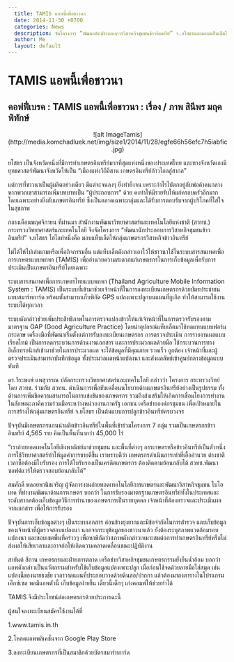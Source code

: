 ```yaml
---
  title: TAMIS แอพนี้เพื่อชาวนา
  date: 2014-11-30 +0700		  
  categories: News		
  description: จัดโครงการ “พัฒนานักประกอบการวิสาหกิจชุมชนข้าวอินทรีย์” จ.ยโสธรและมอบแท็บเล็ตให้กลุ่มเกษตรกรวิสาหกิจข้าวอินทรีย์
  author: Me		 
  layout: default
---
```



# TAMIS แอพนี้เพื่อชาวนา
## คอฟฟี่เบรค : TAMIS แอพนี้เพื่อชาวนา : เรื่อง / ภาพ  สินีพร มฤคพิทักษ์

<div style="text-align:center" markdown="1">
![alt ImageTamis](http://media.komchadluek.net/img/size1/2014/11/28/egfe66h56efc7h5iabfic.jpg)
</div>


<p> ยโสธร เป็นจังหวัดหนึ่งที่มีการทำเกษตรอินทรีย์มากที่สุดแห่งหนึ่งของประเทศไทย และทางจังหวัดเองมียุทธศาสตร์พัฒนาจังหวัดให้เป็น “เมืองแห่งวิถีอีสาน เกษตรอินทรีย์ก้าวไกลสู่สากล” </p>

<p> แต่การที่ชาวนาเป็นผู้ผลิตอย่างเดียว มีแต่จะจนลงๆ ยิ่งทำยิ่งจน เพราะกำไรไปตกอยู่กับพ่อค้าคนกลาง หากพวกเขาสามารถเพิ่มบทบาทเป็น “ผู้ประกอบการ” ด้วย คงทำให้มีรายรับให้แก่ครอบครัวอีกมาก โดยเฉพาะอย่างยิ่งกับเกษตรอินทรีย์ ซึ่งเป็นตลาดเฉพาะกลุ่มและได้รับการตอบรับจากผู้บริโภคที่ใส่ใจในสุขภาพ </p>  

<p> กลางเดือนพฤศจิกายน ที่ผ่านมา สำนักงานพัฒนาวิทยาศาสตร์และเทคโนโลยีแห่งชาติ (สวทช.) กระทรวงวิทยาศาสตร์และเทคโนโลยี จึงจัดโครงการ “พัฒนานักประกอบการวิสาหกิจชุมชนข้าวอินทรีย์” จ.ยโสธร ไฮไลท์หนึ่งคือ มอบแท็บเล็ตให้กลุ่มเกษตรกรวิสาหกิจข้าวอินทรีย์ </p>

<p> ไม่ได้ให้ไปเล่นเกมหรือเพื่อกิจกรรมอื่น แต่แท็บเล็ตดังกล่าวเอาไว้ให้ชาวนาใช้ในระบบสารสนเทศเพื่อการเกษตรแบบพกพา (TAMIS) เพื่ออำนวยความสะดวกแก่เกษตรกรในการเก็บข้อมูลเพื่อรับการประเมินเป็นเกษตรอินทรีย์โดยเฉพาะ</p>

<p> ระบบสารสนเทศเพื่อการเกษตรไทยแบบพกพา (Thailand Agriculture Mobile Information System : TAMIS) เป็นระบบที่เข้ามาช่วยเจ้าหน้าที่ในการลงทะเบียนเกษตรกรด้วยบัตรประชาชนแบบสมาร์ทการ์ด พร้อมทั้งสามารถเก็บพิกัด GPS แปลงเพาะปลูกบนแผนที่กูเกิล ทำให้สามารถใช้งานระบบได้ทุกเวลา </p>

<p> ระบบดังกล่าวช่วยเพิ่มประสิทธิภาพในการตรวจแปลงข้าวให้แก่เจ้าหน้าที่ในการตรวจรับรองตามมาตรฐาน GAP (Good Agriculture Practice) โดยนำอุปกรณ์แท็บเล็ตมาใช้ทดแทนแบบฟอร์มกระดาษ เครื่องมือที่พัฒนาเริ่มตั้งแต่การรับลงทะเบียนเกษตรกร การตรวจประเมิน การรายงานผลแบบเรียลไทม์ เป็นการลดกระบวนการด้านงานเอกสาร และการประมวลผลด้วยมือ ใช้กระบวนการทางอิเล็กทรอนิกส์เข้ามาช่วยในการประมวลผล จะได้ข้อมูลที่มีคุณภาพ รวดเร็ว ถูกต้อง เจ้าหน้าที่และผู้ตรวจประเมินสามารถบันทึกข้อมูล ทั้งประมวลผลหน้าแปลงนา และส่งผลลัพธ์เข้าศูนย์กลางข้อมูลแบบทันที</p>

<p> ดร.วีระพงษ์ แพสุวรรณ ปลัดกระทรวงวิทยาศาสตร์และเทคโนโลยี กล่าวว่า โครงการ กระทรวงวิทย์ โดย สวทช. ร่วมกับ สวทน. ดำเนินการเพื่อขับเคลื่อนนโยบายด้านเกษตรอินทรีย์อย่างเป็นรูปธรรม ทั้งด้านการเพิ่มขีดความสามารถในการแข่งขันของเกษตรกร รวมถึงส่งเสริมให้เกิดการเชื่อมโยงการทำงานในลักษณะภาคีความร่วมมือระหว่างหน่วยงานภาครัฐ เอกชน เครือข่ายองค์กรชุมชน เพื่อเป้าหมายในการสร้างให้กลุ่มเกษตรอินทรีย์ จ.ยโสธร เป็นต้นแบบการปลูกข้าวอินทรีย์ครบวงจร </p>

<p> ปัจจุบันมีเกษตรกรแกนนำผลิตข้าวอินทรีย์ในพื้นที่เข้าร่วมโครงการ 7 กลุ่ม รวมเป็นเกษตรกรข้าวอินทรีย์ 4,565 ราย คิดเป็นพื้นที่นากว่า 45,000 ไร่   

“เราถ่ายทอดเทคโนโลยีเชิงพาณิชย์มาช่วยชุมชน และพื้นที่ต่างๆ การเกษตรหรือข้าวอินทรีย์เป็นตัวหนึ่ง การใช้วิทยาศาสตร์ทำให้มูลค่าการขายดีขึ้น เราทราบดีว่า เกษตรกรดำเนินการเท่าที่เอื้ออำนวย ต่างชาติเวลาซื้อต้องมีใบรับรอง การได้ใบรับรองเป็นเครดิตเกษตรกร ต้องติดตามย้อนกลับได้ สวทช.พัฒนาซอฟต์แวร์ให้ตรวจสอบย้อนกลับได้” </p>

<p> สมศักดิ์ พลอยพานิชเจริญ ผู้จัดการงานถ่ายทอดเทคโนโลยีการเกษตรและพัฒนาวิสาหกิจชุมชน ไบโอเทค ที่ทำงานพัฒนาด้านการเกษตร บอกว่า ในการรับรองมาตรฐานเกษตรอินทรีย์ทั้งในประเทศและระดับสากลต้องเก็บข้อมูลวิธีการทำนาของเกษตรกรเป็นรายบุคคล เจ้าหน้าที่ต้องตรวจและประเมินผลจากเอกสาร เพื่อให้การรับรอง </p>

<p>  ปัจจุบันการเก็บข้อมูลต่างๆ เป็นระบบเอกสาร ค่อนข้างยุ่งยากและมีข้อจำกัดในการสำรวจ และเก็บข้อมูลของเจ้าหน้าที่ผู้ตรวจสอบแปลงนา นอกจากระบุข้อมูลของชาวนาแล้ว ยังต้องระบุสภาพแวดล้อมรอบแปลงนา และขอบเขตพื้นที่คร่าวๆ เพื่อหาพิกัดว่าสภาพดังกล่าวเหมาะสมต่อการทำเกษตรอินทรีย์หรือไม่ ส่งผลให้เสียเวลาและอาจก่อให้เกิดความคลาดเคลื่อนขณะปฏิบัติงาน </p>

<p> สายันต์ สีถาน เกษตรกรและฝ่ายการตลาด เครือข่ายวิสาหกิจชุมชนเกษตรกรรมยั่งยืนน้ำอ้อม บอกว่า แอพดังกล่าวเป็นนวัตกรรมสำหรับใช้เก็บข้อมูลแปลงเพาะปลูก เมื่อก่อนใช้จดด้วยลายมือใส่สมุด เช่น แปลงนี้ของนายธงชัย เวลาวาดแผนที่ประกอบวาดด้วยดินสอ/ปากกา แล้วต้องมาลงตารางในโปรแกรมเอ็กซ์เซล พอมีแอพตัวนี้ เก็บข้อมูลง่ายขึ้น เดี๋ยวนี้เด็กๆ เก่งคอมพ์ให้ช่วยทำได้ </p>

<p> TAMIS จึงมีประโยชน์ต่อเกษตรกรด้วยประการฉะนี้ </p>
<p>ผู้สนใจลงทะเบียนสมัครใช้งานได้ที่ </p>

<p> 1.www.tamis.in.th <http://www.tamis.in.th> </p>
<p> 2.โหลดแอพพลิเคชั่นจาก Google Play Store </p>
<p> 3.ลงทะเบียนเกษตรกรที่เป็นสมาชิกด้วยบัตรสมาร์ทการ์ด</p>
